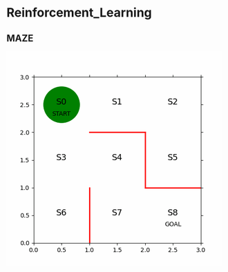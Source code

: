 # Reinforcement_Learning

## MAZE
![maze_1.gif](https://github.com/kerong2002/Reinforcement_Learning/blob/main/Book_L2/maze_1.gif)
